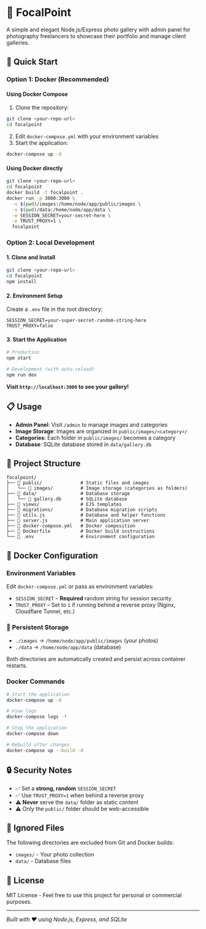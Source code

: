 # 📸 FocalPoint

A simple and elegant Node.js/Express photo gallery with admin panel for photography freelancers to showcase their portfolio and manage client galleries.

## 🚀 Quick Start

### Option 1: Docker (Recommended)

#### Using Docker Compose
1. Clone the repository:
```sh
git clone <your-repo-url>
cd focalpoint
```

2. Edit `docker-compose.yml` with your environment variables
3. Start the application:
```sh
docker-compose up -d
```

#### Using Docker directly
```sh
git clone <your-repo-url>
cd focalpoint
docker build -t focalpoint .
docker run -p 3000:3000 \
  -v $(pwd)/images:/home/node/app/public/images \
  -v $(pwd)/data:/home/node/app/data \
  -e SESSION_SECRET=your-secret-here \
  -e TRUST_PROXY=1 \
  focalpoint
```

### Option 2: Local Development

#### 1. Clone and Install
```sh
git clone <your-repo-url>
cd focalpoint
npm install
```

#### 2. Environment Setup
Create a `.env` file in the root directory:
```env
SESSION_SECRET=your-super-secret-random-string-here
TRUST_PROXY=false
```

#### 3. Start the Application
```sh
# Production
npm start

# Development (with auto-reload)
npm run dev
```

**Visit `http://localhost:3000` to see your gallery!**

## 📋 Usage

- **Admin Panel**: Visit `/admin` to manage images and categories
- **Image Storage**: Images are organized in `public/images/<category>/`
- **Categories**: Each folder in `public/images/` becomes a category
- **Database**: SQLite database stored in `data/gallery.db`

## 📁 Project Structure

```
focalpoint/
├── 📂 public/              # Static files and images
│   └── 📂 images/          # Image storage (categories as folders)
├── 📂 data/                # Database storage
│   └── 📄 gallery.db       # SQLite database
├── 📂 views/               # EJS templates
├── 📂 migrations/          # Database migration scripts
├── 📄 utils.js             # Database and helper functions
├── 📄 server.js            # Main application server
├── 📄 docker-compose.yml   # Docker composition
├── 📄 Dockerfile           # Docker build instructions
└── 📄 .env                 # Environment configuration
```

## 🐳 Docker Configuration

### Environment Variables
Edit `docker-compose.yml` or pass as environment variables:
- `SESSION_SECRET` – **Required** random string for session security
- `TRUST_PROXY` – Set to `1` if running behind a reverse proxy (Nginx, Cloudflare Tunnel, etc.)

### 💾 Persistent Storage
- `./images` → `/home/node/app/public/images` (your photos)
- `./data` → `/home/node/app/data` (database)

Both directories are automatically created and persist across container restarts.

### Docker Commands
```sh
# Start the application
docker-compose up -d

# View logs
docker-compose logs -f

# Stop the application
docker-compose down

# Rebuild after changes
docker-compose up --build -d
```

## 🔒 Security Notes

- ✅ Set a **strong, random** `SESSION_SECRET`
- ✅ Use `TRUST_PROXY=1` when behind a reverse proxy
- ⚠️ **Never** serve the `data/` folder as static content
- ⚠️ Only the `public/` folder should be web-accessible

## 🚫 Ignored Files

The following directories are excluded from Git and Docker builds:
- `images/` - Your photo collection
- `data/` - Database files

## 📝 License

MIT License - Feel free to use this project for personal or commercial purposes.

---

*Built with ❤️ using Node.js, Express, and SQLite*
